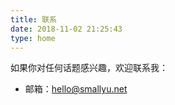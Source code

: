 ```yaml
---
title: 联系
date: 2018-11-02 21:25:43
type: home
---
```


如果你对任何话题感兴趣，欢迎联系我：

- 邮箱：[hello@smallyu.net](mailto:hello@smallyu.net)

